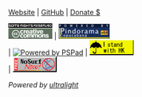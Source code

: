   [Website](http://pindorama.apocalip.se/~luiz)
| [GitHub](http://github.com/takusuman)
| [Donate $](http://pindorama.apocalip.se/~luiz/contrib.html)  

[![Some rights reserved](/assets/somerights.gif)](http://creativecommons.org/licenses/by/4.0/legalcode.txt)
| [![The light in Linux](/assets/COPACABANA_X64-256.102x46.PNG)](http://github.com/Projeto-Pindorama/copacabana)		
| [![Powered by PSPad](http://www.pspad.com/banners/pspad_3.gif)](http://www.pspad.com)
| [![I fight for freedom](/assets/ISTANDWITHHK.PNG)](http://www.standwithhk.org/)	
| [![Stop wasting life on the net!](/assets/NoSurf_NOW.PNG)](http://nosurf.net/)  

*Powered by [ultralight](http://github.com/kotet/ultralight)*  